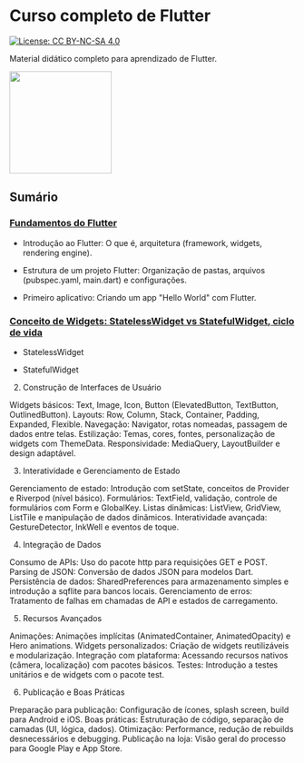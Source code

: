 # Curso completo de Flutter

[![License: CC BY-NC-SA 4.0](https://img.shields.io/badge/License-CC%20BY--NC--SA%204.0-lightgrey.svg)](https://creativecommons.org/licenses/by-nc-sa/4.0/)

Material didático completo para aprendizado de Flutter.

[<img src="https://softwareengineeringdaily.com/wp-content/uploads/2018/10/flutter.jpg" width="180">](https://flutter.dev/)

## Sumário

### [Fundamentos do Flutter](../flutter/capitulos/fundamentos_flutter.md)

- Introdução ao Flutter: O que é, arquitetura (framework, widgets, rendering engine).

- Estrutura de um projeto Flutter: Organização de pastas, arquivos (pubspec.yaml, main.dart) e configurações.

- Primeiro aplicativo: Criando um app "Hello World" com Flutter.

### [Conceito de Widgets: StatelessWidget vs StatefulWidget, ciclo de vida](../flutter/capitulos/stateless_statefull.md)

- StatelessWidget

- StatefulWidget

2. Construção de Interfaces de Usuário

Widgets básicos: Text, Image, Icon, Button (ElevatedButton, TextButton, OutlinedButton).
Layouts: Row, Column, Stack, Container, Padding, Expanded, Flexible.
Navegação: Navigator, rotas nomeadas, passagem de dados entre telas.
Estilização: Temas, cores, fontes, personalização de widgets com ThemeData.
Responsividade: MediaQuery, LayoutBuilder e design adaptável.

3. Interatividade e Gerenciamento de Estado

Gerenciamento de estado: Introdução com setState, conceitos de Provider e Riverpod (nível básico).
Formulários: TextField, validação, controle de formulários com Form e GlobalKey.
Listas dinâmicas: ListView, GridView, ListTile e manipulação de dados dinâmicos.
Interatividade avançada: GestureDetector, InkWell e eventos de toque.

4. Integração de Dados

Consumo de APIs: Uso do pacote http para requisições GET e POST.
Parsing de JSON: Conversão de dados JSON para modelos Dart.
Persistência de dados: SharedPreferences para armazenamento simples e introdução a sqflite para bancos locais.
Gerenciamento de erros: Tratamento de falhas em chamadas de API e estados de carregamento.

5. Recursos Avançados

Animações: Animações implícitas (AnimatedContainer, AnimatedOpacity) e Hero animations.
Widgets personalizados: Criação de widgets reutilizáveis e modularização.
Integração com plataforma: Acessando recursos nativos (câmera, localização) com pacotes básicos.
Testes: Introdução a testes unitários e de widgets com o pacote test.

6. Publicação e Boas Práticas

Preparação para publicação: Configuração de ícones, splash screen, build para Android e iOS.
Boas práticas: Estruturação de código, separação de camadas (UI, lógica, dados).
Otimização: Performance, redução de rebuilds desnecessários e debugging.
Publicação na loja: Visão geral do processo para Google Play e App Store.
